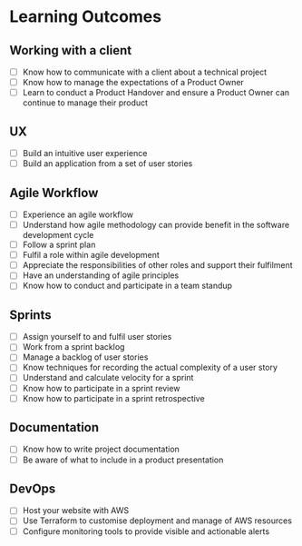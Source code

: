 # Learning Outcomes

## Working with a client

- [ ] Know how to communicate with a client about a technical project
- [ ] Know how to manage the expectations of a Product Owner
- [ ] Learn to conduct a Product Handover and ensure a Product Owner can continue to manage their product

## UX

- [ ] Build an intuitive user experience
- [ ] Build an application from a set of user stories

## Agile Workflow

- [ ] Experience an agile workflow
- [ ] Understand how agile methodology can provide benefit in the software development cycle
- [ ] Follow a sprint plan
- [ ] Fulfil a role within agile development
- [ ] Appreciate the responsibilities of other roles and support their fulfilment
- [ ] Have an understanding of agile principles
- [ ] Know how to conduct and participate in a team standup

## Sprints

- [ ] Assign yourself to and fulfil user stories
- [ ] Work from a sprint backlog
- [ ] Manage a backlog of user stories
- [ ] Know techniques for recording the actual complexity of a user story
- [ ] Understand and calculate velocity for a sprint
- [ ] Know how to participate in a sprint review
- [ ] Know how to participate in a sprint retrospective

## Documentation

- [ ] Know how to write project documentation
- [ ] Be aware of what to include in a product presentation

## DevOps

- [ ] Host your website with AWS
- [ ] Use Terraform to customise deployment and manage of AWS resources
- [ ] Configure monitoring tools to provide visible and actionable alerts
